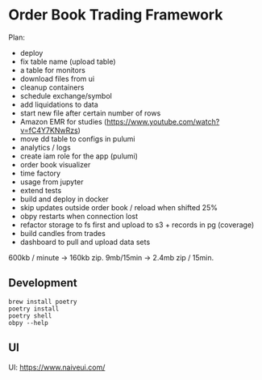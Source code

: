 # Order Book Trading Framework

Plan:
- deploy
- fix table name (upload table)
- a table for monitors
- download files from ui
- cleanup containers
- schedule exchange/symbol
- add liquidations to data
- start new file after certain number of rows
- Amazon EMR for studies (https://www.youtube.com/watch?v=fC4Y7KNwRzs)
- move dd table to configs in pulumi
- analytics / logs
- create iam role for the app (pulumi)
- order book visualizer
- time factory
- usage from jupyter
- extend tests
- build and deploy in docker
- skip updates outside order book / reload when shifted 25%
- obpy restarts when connection lost
- refactor storage to fs first and upload to s3 + records in pg (coverage)
- build candles from trades
- dashboard to pull and upload data sets

600kb / minute -> 160kb zip.
9mb/15min -> 2.4mb zip / 15min.

## Development

```console
brew install poetry
poetry install
poetry shell
obpy --help
```

## UI

UI: https://www.naiveui.com/
